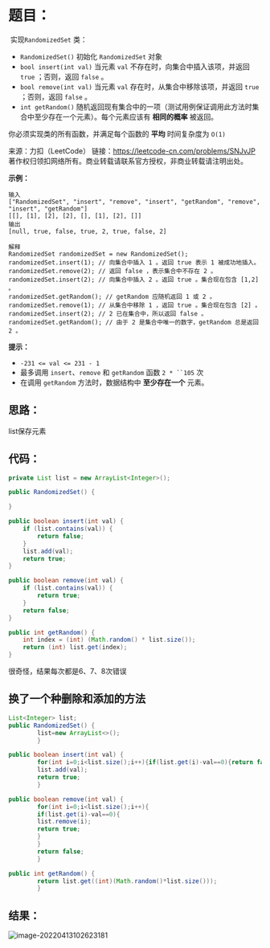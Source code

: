 # 题目：

​		实现`RandomizedSet` 类：

- `RandomizedSet()` 初始化 `RandomizedSet` 对象
- `bool insert(int val)` 当元素 `val` 不存在时，向集合中插入该项，并返回 `true` ；否则，返回 `false` 。
- `bool remove(int val)` 当元素 `val` 存在时，从集合中移除该项，并返回 `true` ；否则，返回 `false` 。
- `int getRandom()` 随机返回现有集合中的一项（测试用例保证调用此方法时集合中至少存在一个元素）。每个元素应该有 **相同的概率** 被返回。

你必须实现类的所有函数，并满足每个函数的 **平均** 时间复杂度为 `O(1)` 



来源：力扣（LeetCode） 链接：https://leetcode-cn.com/problems/SNJvJP 著作权归领扣网络所有。商业转载请联系官方授权，非商业转载请注明出处。

<!--more-->

**示例：**

```
输入
["RandomizedSet", "insert", "remove", "insert", "getRandom", "remove", "insert", "getRandom"]
[[], [1], [2], [2], [], [1], [2], []]
输出
[null, true, false, true, 2, true, false, 2]

解释
RandomizedSet randomizedSet = new RandomizedSet();
randomizedSet.insert(1); // 向集合中插入 1 。返回 true 表示 1 被成功地插入。
randomizedSet.remove(2); // 返回 false ，表示集合中不存在 2 。
randomizedSet.insert(2); // 向集合中插入 2 。返回 true 。集合现在包含 [1,2] 。
randomizedSet.getRandom(); // getRandom 应随机返回 1 或 2 。
randomizedSet.remove(1); // 从集合中移除 1 ，返回 true 。集合现在包含 [2] 。
randomizedSet.insert(2); // 2 已在集合中，所以返回 false 。
randomizedSet.getRandom(); // 由于 2 是集合中唯一的数字，getRandom 总是返回 2 。
```

**提示：**

- `-231 <= val <= 231 - 1`
- 最多调用 `insert`、`remove` 和 `getRandom` 函数 `2 * ``105` 次
- 在调用 `getRandom` 方法时，数据结构中 **至少存在一个** 元素。

## 思路：

list保存元素

## 代码：

```java
private List list = new ArrayList<Integer>();

public RandomizedSet() {

}

public boolean insert(int val) {
    if (list.contains(val)) {
        return false;
    }
    list.add(val);
    return true;
}

public boolean remove(int val) {
    if (list.contains(val)) {
        return true;
    }
    return false;
}

public int getRandom() {
    int index = (int) (Math.random() * list.size());
    return (int) list.get(index);
}
```

很奇怪，结果每次都是6、7、8次错误

## 换了一个种删除和添加的方法

```java
List<Integer> list;
public RandomizedSet() {
        list=new ArrayList<>();
        }

public boolean insert(int val) {
        for(int i=0;i<list.size();i++){if(list.get(i)-val==0){return false;}}
        list.add(val);
        return true;
        }

public boolean remove(int val) {
        for(int i=0;i<list.size();i++){
        if(list.get(i)-val==0){
        list.remove(i);
        return true;
        }
        }
        return false;
        }

public int getRandom() {
        return list.get((int)(Math.random()*list.size()));
        }
```

## 结果：

![image-20220413102623181](https://misteryliu.oss-cn-beijing.aliyuncs.com/image/image-20220413102623181.png)